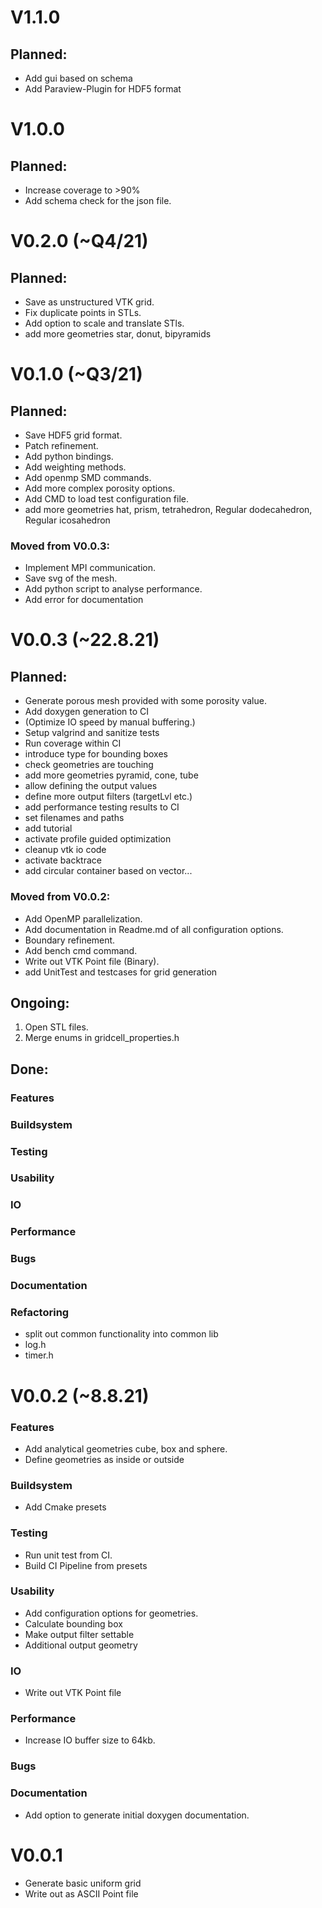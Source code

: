 # V1.1.0

## Planned:

- Add gui based on schema
- Add Paraview-Plugin for HDF5 format

# V1.0.0

## Planned:

- Increase coverage to >90%
- Add schema check for the json file.

# V0.2.0  (~Q4/21)

## Planned:

- Save as unstructured VTK grid.
- Fix duplicate points in STLs.
- Add option to scale and translate STls.
- add more geometries star, donut, bipyramids

# V0.1.0 (~Q3/21)

## Planned:

- Save HDF5 grid format.
- Patch refinement.
- Add python bindings.
- Add weighting methods.
- Add openmp SMD commands.
- Add more complex porosity options.
- Add CMD to load test configuration file.
- add more geometries hat, prism, tetrahedron, Regular dodecahedron, Regular icosahedron

### Moved from V0.0.3:

- Implement MPI communication.
- Save svg of the mesh.
- Add python script to analyse performance.
- Add error for documentation

# V0.0.3 (~22.8.21)

## Planned:

- Generate porous mesh provided with some porosity value.
- Add doxygen generation to CI
- (Optimize IO speed by manual buffering.)
- Setup valgrind and sanitize tests
- Run coverage within CI
- introduce type for bounding boxes
- check geometries are touching
- add more geometries pyramid, cone, tube
- allow defining the output values
- define more output filters (targetLvl etc.)
- add performance testing results to CI
- set filenames and paths
- add tutorial
- activate profile guided optimization
- cleanup vtk io code
- activate backtrace
- add circular container based on vector...

### Moved from V0.0.2:

- Add OpenMP parallelization.
- Add documentation in Readme.md of all configuration options.
- Boundary refinement.
- Add bench cmd command.
- Write out VTK Point file (Binary).
- add UnitTest and testcases for grid generation

## Ongoing:

1) Open STL files.
2) Merge enums in gridcell_properties.h

## Done:

### Features

### Buildsystem

### Testing

### Usability

### IO

### Performance

### Bugs

### Documentation

### Refactoring

- split out common functionality into common lib
- log.h
- timer.h

# V0.0.2 (~8.8.21)

### Features

- Add analytical geometries cube, box and sphere.
- Define geometries as inside or outside

### Buildsystem

- Add Cmake presets

### Testing
- Run unit test from CI.
- Build CI Pipeline from presets


### Usability
- Add configuration options for geometries.
- Calculate bounding box
- Make output filter settable
- Additional output geometry


### IO
- Write out VTK Point file

### Performance
- Increase IO buffer size to 64kb.

### Bugs

### Documentation
- Add option to generate initial doxygen documentation.


# V0.0.1

- Generate basic uniform grid
- Write out as ASCII Point file